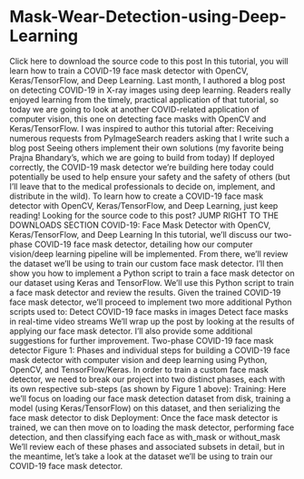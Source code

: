 # Mask-Wear-Detection-using-Deep-Learning
Click here to download the source code to this post In this tutorial, you will learn how to train a COVID-19 face mask detector with OpenCV, Keras/TensorFlow, and Deep Learning.  Last month, I authored a blog post on detecting COVID-19 in X-ray images using deep learning.  Readers really enjoyed learning from the timely, practical application of that tutorial, so today we are going to look at another COVID-related application of computer vision, this one on detecting face masks with OpenCV and Keras/TensorFlow.  I was inspired to author this tutorial after:  Receiving numerous requests from PyImageSearch readers asking that I write such a blog post Seeing others implement their own solutions (my favorite being Prajna Bhandary’s, which we are going to build from today) If deployed correctly, the COVID-19 mask detector we’re building here today could potentially be used to help ensure your safety and the safety of others (but I’ll leave that to the medical professionals to decide on, implement, and distribute in the wild).  To learn how to create a COVID-19 face mask detector with OpenCV, Keras/TensorFlow, and Deep Learning, just keep reading!   Looking for the source code to this post? JUMP RIGHT TO THE DOWNLOADS SECTION  COVID-19: Face Mask Detector with OpenCV, Keras/TensorFlow, and Deep Learning In this tutorial, we’ll discuss our two-phase COVID-19 face mask detector, detailing how our computer vision/deep learning pipeline will be implemented.  From there, we’ll review the dataset we’ll be using to train our custom face mask detector.  I’ll then show you how to implement a Python script to train a face mask detector on our dataset using Keras and TensorFlow.  We’ll use this Python script to train a face mask detector and review the results.  Given the trained COVID-19 face mask detector, we’ll proceed to implement two more additional Python scripts used to:  Detect COVID-19 face masks in images Detect face masks in real-time video streams We’ll wrap up the post by looking at the results of applying our face mask detector.  I’ll also provide some additional suggestions for further improvement.  Two-phase COVID-19 face mask detector  Figure 1: Phases and individual steps for building a COVID-19 face mask detector with computer vision and deep learning using Python, OpenCV, and TensorFlow/Keras. In order to train a custom face mask detector, we need to break our project into two distinct phases, each with its own respective sub-steps (as shown by Figure 1 above):  Training: Here we’ll focus on loading our face mask detection dataset from disk, training a model (using Keras/TensorFlow) on this dataset, and then serializing the face mask detector to disk Deployment: Once the face mask detector is trained, we can then move on to loading the mask detector, performing face detection, and then classifying each face as with_mask or without_mask We’ll review each of these phases and associated subsets in detail, but in the meantime, let’s take a look at the dataset we’ll be using to train our COVID-19 face mask detector.
